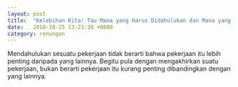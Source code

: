 ```yaml
---
layout: post
title:  "Kelebihan Kita: Tau Mana yang Harus Didahulukan dan Mana yang Harus Ditunda"
date:   2018-10-25 13:21:38 +0800
category: renungan
---
```


Mendahulukan sesuatu pekerjaan tidak berarti bahwa pekerjaan itu lebih penting daripada yang lainnya. Begitu pula dengan mengakhirkan suatu pekerjaan, bukan berarti pekerjaan itu kurang penting dibandingkan dengan yang lainnya.